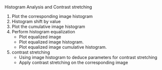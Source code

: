 Histogram Analysis and Contrast stretching
1. Plot the corresponding image histogram
2. Histogram shift by value
3. Plot the cumulative image histogram
4. Perform histogram equalization
   * Plot equalized image
   * Plot equalized image histogram.
   * Plot equalized image cumulative histogram.
5. contrast stretching
   * Using image histogram to deduce parameters for contrast stretching
   * Apply contrast stretching on the corresponding image

